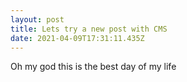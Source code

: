 ```yaml
---
layout: post
title: Lets try a new post with CMS
date: 2021-04-09T17:31:11.435Z
---
```

Oh my god this is the best day of my life